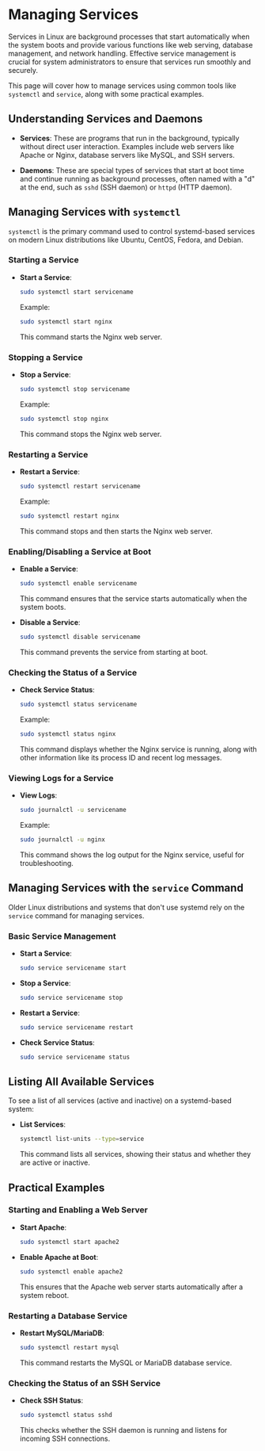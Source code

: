 # Managing Services

Services in Linux are background processes that start automatically when the system boots and provide various functions like web serving, database management, and network handling. Effective service management is crucial for system administrators to ensure that services run smoothly and securely.

This page will cover how to manage services using common tools like `systemctl` and `service`, along with some practical examples.

## Understanding Services and Daemons

- **Services**: These are programs that run in the background, typically without direct user interaction. Examples include web servers like Apache or Nginx, database servers like MySQL, and SSH servers.

- **Daemons**: These are special types of services that start at boot time and continue running as background processes, often named with a "d" at the end, such as `sshd` (SSH daemon) or `httpd` (HTTP daemon).

## Managing Services with `systemctl`

`systemctl` is the primary command used to control systemd-based services on modern Linux distributions like Ubuntu, CentOS, Fedora, and Debian.

### Starting a Service

- **Start a Service**:

    ```bash
    sudo systemctl start servicename
    ```

    Example:

    ```bash
    sudo systemctl start nginx
    ```

    This command starts the Nginx web server.

### Stopping a Service

- **Stop a Service**:

    ```bash
    sudo systemctl stop servicename
    ```

    Example:

    ```bash
    sudo systemctl stop nginx
    ```

    This command stops the Nginx web server.
### Restarting a Service

- **Restart a Service**:

    ```bash
    sudo systemctl restart servicename
    ```

    Example:

    ```bash
    sudo systemctl restart nginx
    ```

    This command stops and then starts the Nginx web server.

### Enabling/Disabling a Service at Boot

- **Enable a Service**:

    ```bash
    sudo systemctl enable servicename
    ```

    This command ensures that the service starts automatically when the system boots.

- **Disable a Service**:

    ```bash
    sudo systemctl disable servicename
    ```

    This command prevents the service from starting at boot.

### Checking the Status of a Service

- **Check Service Status**:

    ```bash
    sudo systemctl status servicename
    ```

    Example:

    ```bash
    sudo systemctl status nginx
    ```

    This command displays whether the Nginx service is running, along with other information like its process ID and recent log messages.

### Viewing Logs for a Service

- **View Logs**:

    ```bash
    sudo journalctl -u servicename
    ```

    Example:

    ```bash
    sudo journalctl -u nginx
    ```

    This command shows the log output for the Nginx service, useful for troubleshooting.
## Managing Services with the `service` Command

Older Linux distributions and systems that don't use systemd rely on the `service` command for managing services.

### Basic Service Management

- **Start a Service**:

    ```bash
    sudo service servicename start
    ```

- **Stop a Service**:

    ```bash
    sudo service servicename stop
    ```

- **Restart a Service**:

    ```bash
    sudo service servicename restart
    ```

- **Check Service Status**:

    ```bash
    sudo service servicename status
    ```

## Listing All Available Services

To see a list of all services (active and inactive) on a systemd-based system:

- **List Services**:

    ```bash
    systemctl list-units --type=service
    ```

    This command lists all services, showing their status and whether they are active or inactive.

## Practical Examples

### Starting and Enabling a Web Server

- **Start Apache**:

    ```bash
    sudo systemctl start apache2
    ```

- **Enable Apache at Boot**:

    ```bash
    sudo systemctl enable apache2
    ```

    This ensures that the Apache web server starts automatically after a system reboot.

### Restarting a Database Service

- **Restart MySQL/MariaDB**:

    ```bash
    sudo systemctl restart mysql
    ```

    This command restarts the MySQL or MariaDB database service.

### Checking the Status of an SSH Service

- **Check SSH Status**:

    ```bash
    sudo systemctl status sshd
    ```

    This checks whether the SSH daemon is running and listens for incoming SSH connections.
